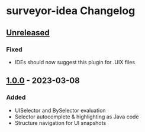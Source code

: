 <!-- Keep a Changelog guide -> https://keepachangelog.com -->

# surveyor-idea Changelog

## [Unreleased]

### Fixed
- IDEs should now suggest this plugin for .UIX files 

## [1.0.0] - 2023-03-08

### Added
- UISelector and BySelector evaluation
- Selector autocomplete & highlighting as Java code
- Structure navigation for UI snapshots

[Unreleased]: https://github.com/TarCV/surveyor-idea/compare/v1.0.0...HEAD
[1.0.0]: https://github.com/TarCV/surveyor-idea/commits/v1.0.0

